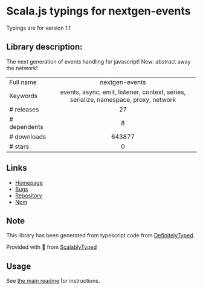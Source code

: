 
# Scala.js typings for nextgen-events

Typings are for version 1.1

## Library description:
The next generation of events handling for javascript! New: abstract away the network!

|                    |                 |
| ------------------ | :-------------: |
| Full name          | nextgen-events |
| Keywords           | events, async, emit, listener, context, series, serialize, namespace, proxy, network |
| # releases         | 27 |
| # dependents       | 8 |
| # downloads        | 643877 |
| # stars            | 0 |

## Links
- [Homepage](https://github.com/cronvel/nextgen-events#readme)
- [Bugs](https://github.com/cronvel/nextgen-events/issues)
- [Repository](https://github.com/cronvel/nextgen-events)
- [Npm](https://www.npmjs.com/package/nextgen-events)
    


## Note
This library has been generated from typescript code from [DefinitelyTyped](https://definitelytyped.org).

Provided with :purple_heart: from [ScalablyTyped](https://github.com/oyvindberg/ScalablyTyped)

## Usage
See [the main readme](../../readme.md) for instructions.



